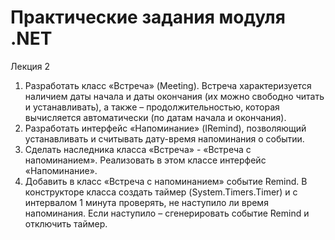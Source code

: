 # Практические задания модуля .NET
Лекция 2
1.	Разработать класс «Встреча» (Meeting). Встреча характеризуется наличием даты начала и даты окончания (их можно свободно читать и устанавливать), а также – продолжительностью, которая вычисляется автоматически (по датам начала и окончания). 
2.	Разработать интерфейс «Напоминание» (IRemind), позволяющий устанавливать и считывать дату-время напоминания о событии.
3.	Сделать наследника класса «Встреча» - «Встреча с напоминанием». Реализовать в этом классе интерфейс «Напоминание».
4.	Добавить в класс «Встреча с напоминанием» событие Remind. В конструкторе класса создать таймер (System.Timers.Timer) и с интервалом 1 минута проверять, не наступило ли время напоминания. Если наступило – сгенерировать событие Remind и отключить таймер.
